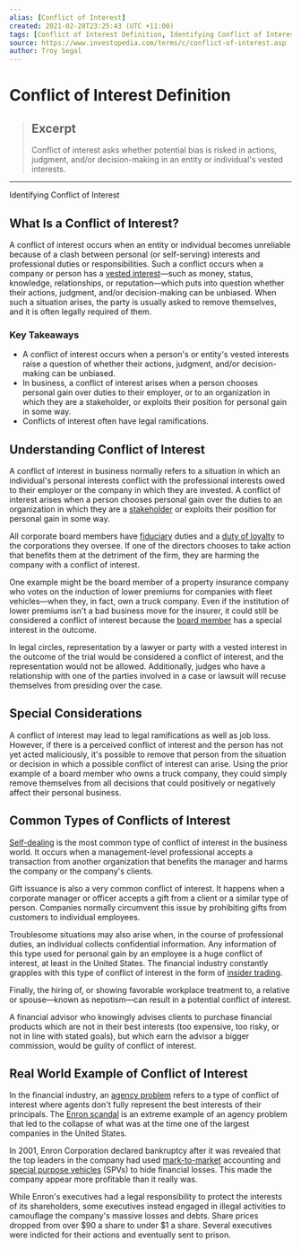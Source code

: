 ```yaml
---
alias: [Conflict of Interest]
created: 2021-02-28T23:25:43 (UTC +11:00)
tags: [Conflict of Interest Definition, Identifying Conflict of Interest]
source: https://www.investopedia.com/terms/c/conflict-of-interest.asp
author: Troy Segal
---
```


# Conflict of Interest Definition

> ## Excerpt
> Conflict of interest asks whether potential bias is risked in actions, judgment, and/or decision-making in an entity or individual's vested interests.

---

Identifying Conflict of Interest
## What Is a Conflict of Interest?

A conflict of interest occurs when an entity or individual becomes unreliable because of a clash between personal (or self-serving) interests and professional duties or responsibilities. Such a conflict occurs when a company or person has a [vested interest](https://www.investopedia.com/terms/v/vestedinterest.asp)—such as money, status, knowledge, relationships, or reputation—which puts into question whether their actions, judgment, and/or decision-making can be unbiased. When such a situation arises, the party is usually asked to remove themselves, and it is often legally required of them.

### Key Takeaways

-   A conflict of interest occurs when a person's or entity's vested interests raise a question of whether their actions, judgment, and/or decision-making can be unbiased.
-   In business, a conflict of interest arises when a person chooses personal gain over duties to their employer, or to an organization in which they are a stakeholder, or exploits their position for personal gain in some way.
-   Conflicts of interest often have legal ramifications.

## Understanding Conflict of Interest

A conflict of interest in business normally refers to a situation in which an individual's personal interests conflict with the professional interests owed to their employer or the company in which they are invested. A conflict of interest arises when a person chooses personal gain over the duties to an organization in which they are a [stakeholder](https://www.investopedia.com/terms/s/stakeholder.asp) or exploits their position for personal gain in some way.

All corporate board members have [fiduciary](https://www.investopedia.com/terms/f/fiduciary.asp) duties and a [duty of loyalty](https://www.investopedia.com/terms/d/duty-loyalty.asp) to the corporations they oversee. If one of the directors chooses to take action that benefits them at the detriment of the firm, they are harming the company with a conflict of interest.

One example might be the board member of a property insurance company who votes on the induction of lower premiums for companies with fleet vehicles—when they, in fact, own a truck company. Even if the institution of lower premiums isn't a bad business move for the insurer, it could still be considered a conflict of interest because the [board member](https://www.investopedia.com/articles/financial-theory/11/become-board-member.asp) has a special interest in the outcome.

In legal circles, representation by a lawyer or party with a vested interest in the outcome of the trial would be considered a conflict of interest, and the representation would not be allowed. Additionally, judges who have a relationship with one of the parties involved in a case or lawsuit will recuse themselves from presiding over the case.

## Special Considerations

A conflict of interest may lead to legal ramifications as well as job loss. However, if there is a perceived conflict of interest and the person has not yet acted maliciously, it's possible to remove that person from the situation or decision in which a possible conflict of interest can arise. Using the prior example of a board member who owns a truck company, they could simply remove themselves from all decisions that could positively or negatively affect their personal business.

## Common Types of Conflicts of Interest

[Self-dealing](https://www.investopedia.com/terms/s/self-dealing.asp) is the most common type of conflict of interest in the business world. It occurs when a management-level professional accepts a transaction from another organization that benefits the manager and harms the company or the company's clients.

Gift issuance is also a very common conflict of interest. It happens when a corporate manager or officer accepts a gift from a client or a similar type of person. Companies normally circumvent this issue by prohibiting gifts from customers to individual employees.

Troublesome situations may also arise when, in the course of professional duties, an individual collects confidential information. Any information of this type used for personal gain by an employee is a huge conflict of interest, at least in the United States. The financial industry constantly grapples with this type of conflict of interest in the form of [insider trading](https://www.investopedia.com/terms/i/insidertrading.asp).

Finally, the hiring of, or showing favorable workplace treatment to, a relative or spouse—known as nepotism—can result in a potential conflict of interest.

A financial advisor who knowingly advises clients to purchase financial products which are not in their best interests (too expensive, too risky, or not in line with stated goals), but which earn the advisor a bigger commission, would be guilty of conflict of interest.

## Real World Example of Conflict of Interest

In the financial industry, an [agency problem](https://www.investopedia.com/terms/a/agencyproblem.asp) refers to a type of conflict of interest where agents don't fully represent the best interests of their principals. The [Enron scandal](https://www.investopedia.com/updates/enron-scandal-summary/) is an extreme example of an agency problem that led to the collapse of what was at the time one of the largest companies in the United States.

In 2001, Enron Corporation declared bankruptcy after it was revealed that the top leaders in the company had used [mark-to-market](https://www.investopedia.com/terms/m/marktomarket.asp) accounting and [special purpose vehicles](https://www.investopedia.com/terms/s/spv.asp) (SPVs) to hide financial losses. This made the company appear more profitable than it really was.

While Enron's executives had a legal responsibility to protect the interests of its shareholders, some executives instead engaged in illegal activities to camouflage the company's massive losses and debts. Share prices dropped from over $90 a share to under $1 a share. Several executives were indicted for their actions and eventually sent to prison.
